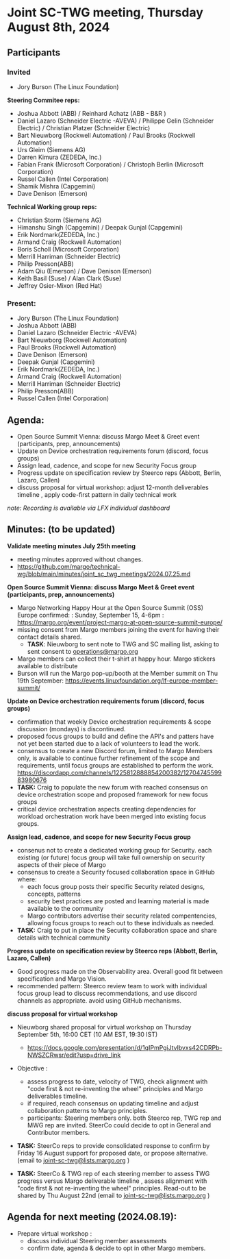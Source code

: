 # Joint SC-TWG meeting, Thursday August 8th, 2024 

## Participants
### Invited
* Jory Burson (The Linux Foundation)

**Steering Commitee reps:**

* Joshua Abbott (ABB) / Reinhard Achatz (ABB - B&R )
* Daniel Lazaro (Schneider Electric -AVEVA) / Philippe Gelin (Schneider Electric) / Christian Platzer (Schneider Electric)
* Bart Nieuwborg (Rockwell Automation) / Paul Brooks (Rockwell Automation)
* Urs Gleim (Siemens AG)
* Darren Kimura (ZEDEDA, Inc.)
* Fabian Frank (Microsoft Corporation) / Christoph Berlin (Microsoft Corporation)
* Russel Callen (Intel Corporation)
* Shamik Mishra (Capgemini)
* Dave Denison (Emerson)

**Technical Working group reps:**
* Christian Storm (Siemens AG)
* Himanshu Singh (Capgemini) /  Deepak Gunjal (Capgemini)
* Erik Nordmark(ZEDEDA, Inc.)
* Armand Craig (Rockwell Automation)
* Boris Scholl (Microsoft Corporation)
* Merrill Harriman (Schneider Electric)
* Philip Presson(ABB)
* Adam Qiu (Emerson) / Dave Denison (Emerson)
* Keith Basil (Suse) / Alan Clark (Suse)
* Jeffrey Osier-Mixon (Red Hat)


### Present:
* Jory Burson (The Linux Foundation)
* Joshua Abbott (ABB)
* Daniel Lazaro (Schneider Electric -AVEVA)
* Bart Nieuwborg (Rockwell Automation)
* Paul Brooks (Rockwell Automation)
* Dave Denison (Emerson)
* Deepak Gunjal (Capgemini)
* Erik Nordmark(ZEDEDA, Inc.)
* Armand Craig (Rockwell Automation)
* Merrill Harriman (Schneider Electric)
* Philip Presson(ABB)
* Russel Callen (Intel Corporation)



## Agenda:

* Open Source Summit Vienna: discuss Margo Meet & Greet event (participants, prep, announcements)
* Update on Device orchestration requirements forum (discord, focus groups)
* Assign lead, cadence, and scope for new Security Focus group
* Progress update on specification review by Steerco reps (Abbott, Berlin, Lazaro, Callen)
* discuss proposal for virtual workshop: adjust 12-month deliverables timeline , apply code-first pattern in daily technical work


_note: Recording is available via LFX individual dashboard_

## Minutes: (to be updated)


**Validate meeting minutes July 25th meeting**

* meeting minutes approved without changes.
* https://github.com/margo/technical-wg/blob/main/minutes/joint_sc_twg_meetings/2024.07.25.md

**Open Source Summit Vienna: discuss Margo Meet & Greet event (participants, prep, announcements)**

* Margo Networking Happy Hour at the Open Source Summit (OSS)  Europe confirmed: : Sunday, September 15, 4-6pm : https://margo.org/event/project-margo-at-open-source-summit-europe/
* missing consent from Margo members joining the event for having their contact details shared.
   * **TASK**: Nieuwborg to sent note to TWG and SC mailing list, asking to sent consent to operations@margo.org
* Margo members can collect their t-shirt at happy hour. Margo stickers available to distribute
* Burson  will run the Margo pop-up/booth at the Member summit on Thu 19th September: https://events.linuxfoundation.org/lf-europe-member-summit/  


**Update on Device orchestration requirements forum (discord, focus groups)**

* confirmation that weekly Device orchestration requirements & scope discussion (mondays) is discontinued. 
* proposed focus groups to build and define the API's and patters have not yet been started due to a lack of volunteers to lead the work.
* consensus to create a new Discord forum, limited to Margo Members only, is available to continue further refinement of the scope and requirements, until focus groups are established to perform the work. https://discordapp.com/channels/1225812888854200382/1270474559983980676 
* **TASK:** Craig to populate the new forum with reached consensus on device orchestration scope and proposed framework for new focus groups
* critical device orchestration aspects creating dependencies for workload orchestration work have been merged into existing focus groups.

**Assign lead, cadence, and scope for new Security Focus group**

* consenus not to create a dedicated working group for Security. each existing (or future) focus group will take full ownership on security aspects of their piece of Margo
* consensus to create a Security focused collaboration space in GitHub where:
    * each focus group posts their specific Security related designs, concepts, patterns
    * security best practices are posted and learning material is made available to the community
    * Margo contributors advertise their security related compentencies, allowing focus groups to reach out to these individuals as needed.
* **TASK:** Craig to put in place the Security collaboration space and share details with technical community

**Progress update on specification review by Steerco reps (Abbott, Berlin, Lazaro, Callen)**

* Good progress made on the Observability area. Overall good fit between specification and Margo Vision.
* recommended pattern: Steerco review team to work with individual focus group lead to discuss recommendations, and use discord channels as appropriate. avoid using GitHub mechanisms.


**discuss proposal for virtual workshop**

* Nieuwborg shared proposal for virtual workshop on Thursday September 5th, 16:00 CET (10 AM EST, 19:30 IST)
    * https://docs.google.com/presentation/d/1qIPmPgiJtvlbvxs42CDRPb-NWSZCRwsr/edit?usp=drive_link

* Objective : 
   * assess progress to date, velocity of TWG, check alignment with "code first & not re-inventing the wheel" principles and Margo deliverables timeline.
   * if required, reach consensus on updating timeline and adjust collaboration patterns to Margo principles.
   * participants: Steering members only. both Steerco rep, TWG rep and MWG rep are invited. SteerCo could decide to opt in General and Contributor members.
* **TASK:** SteerCo reps to provide consolidated response to confirm by Friday 16 August support for proposed date, or propose alternative. (email to joint-sc-twg@lists.margo.org )  
* **TASK:** SteerCo & TWG rep of each steering member to assess TWG progress versus Margo deliverable timeline , assess alignment with "code first & not re-inventing the wheel" principles. Read-out to be shared by Thu August 22nd (email to joint-sc-twg@lists.margo.org )


## Agenda for next meeting (2024.08.19):

* Prepare virtual workshop :
    * discuss individual Steering member assessments
    * confirm date, agenda & decide to opt in other Margo members.
    
